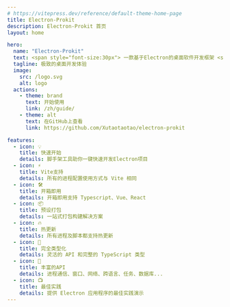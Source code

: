 ```yaml
---
# https://vitepress.dev/reference/default-theme-home-page
title: Electron-Prokit
description: Electron-Prokit 首页
layout: home

hero:
  name: "Electron-Prokit"
  text: <span style="font-size:30px"> 一款基于Electron的桌面软件开发框架 <span>
  tagline: 极致的桌面开发体验
  image:
    src: /logo.svg
    alt: logo
  actions:
    - theme: brand
      text: 开始使用
      link: /zh/guide/
    - theme: alt
      text: 在GitHub上查看
      link: https://github.com/Xutaotaotao/electron-prokit

features:
  - icon: 💡
    title: 快速开始
    details: 脚手架工具助你一键快速开发Electron项目
  - icon: ⚡️
    title: Vite支持
    details: 所有的进程配置使用方式与 Vite 相同
  - icon: 🛠️
    title: 开箱即用
    details: 开箱即用支持 Typescript、Vue、React
  - icon: 📦
    title: 预设打包
    details: 一站式打包构建解决方案
  - icon: 🔥
    title: 热更新
    details: 所有进程及脚本都支持热更新
  - icon: 🔑
    title: 完全类型化
    details: 灵活的 API 和完整的 TypeScript 类型
  - icon: 🎨
    title: 丰富的API
    details: 进程通信、窗口、网络、跨语言、任务、数据库...
  - icon: 📺
    title: 最佳实践
    details: 提供 Electron 应用程序的最佳实践演示
---
```

